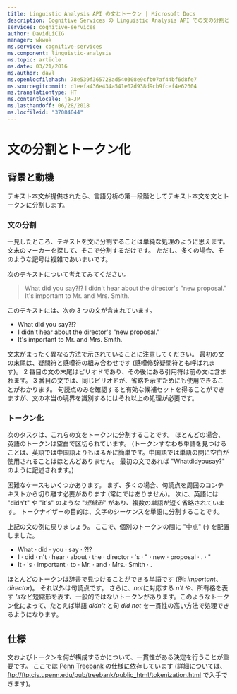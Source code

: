 ```yaml
---
title: Linguistic Analysis API の文とトークン | Microsoft Docs
description: Cognitive Services の Linguistic Analysis API での文の分割とトークン化について説明します。
services: cognitive-services
author: DavidLiCIG
manager: wkwok
ms.service: cognitive-services
ms.component: linguistic-analysis
ms.topic: article
ms.date: 03/21/2016
ms.author: davl
ms.openlocfilehash: 78e539f365728ad540308e9cfb07af44bf6d8fe7
ms.sourcegitcommit: d1eefa436e434a541e02d938d9cb9fcef4e62604
ms.translationtype: HT
ms.contentlocale: ja-JP
ms.lasthandoff: 06/28/2018
ms.locfileid: "37084044"
---
```

# <a name="sentence-separation-and-tokenization"></a>文の分割とトークン化

## <a name="background-and-motivation"></a>背景と動機

テキスト本文が提供されたら、言語分析の第一段階としてテキスト本文を文とトークンに分割します。

### <a name="sentence-separation"></a>文の分割

一見したところ、テキストを文に分割することは単純な処理のように思えます。文末のマーカーを探して、そこで分割するだけです。
ただし、多くの場合、そのような記号は複雑であいまいです。

次のテキストについて考えてみてください。

> What did you say?!? I didn't hear about the director's "new proposal." It's important to Mr. and Mrs. Smith.

このテキストには、次の 3 つの文が含まれています。

- What did you say?!?
- I didn't hear about the director's "new proposal."
- It's important to Mr. and Mrs. Smith.

文末がまったく異なる方法で示されていることに注意してください。
最初の文の末尾は、疑問符と感嘆符の組み合わせです (感嘆修辞疑問符とも呼ばれます)。
2 番目の文の末尾はピリオドであり、その後にある引用符は前の文に含まれます。
3 番目の文では、同じピリオドが、省略を示すためにも使用できることがわかります。
句読点のみを確認すると有効な候補セットを得ることができますが、文の本当の境界を識別するにはそれ以上の処理が必要です。

### <a name="tokenization"></a>トークン化

次のタスクは、これらの文をトークンに分割することです。
ほとんどの場合、英語のトークンは空白で区切られています。
(トークンすなわち単語を見つけることは、英語では中国語よりもはるかに簡単です。中国語では単語の間に空白が使用されることはほとんどありません。
最初の文であれば "Whatdidyousay?" のように記述されます。)

困難なケースもいくつかあります。
まず、多くの場合、句読点を周囲のコンテキストから切り離す必要があります (常にではありません)。
次に、英語には "didn't" や "it's" のような "*短縮形*" があり、複数の単語が短く省略されています。 トークナイザーの目的は、文字のシーケンスを単語に分割することです。

上記の文の例に戻りましょう。
ここで、個別のトークンの間に "中点" (&middot;) を配置しました。

- What &middot; did &middot; you &middot; say &middot; ?!?
- I &middot; did &middot; n't &middot; hear &middot; about &middot; the &middot; director &middot; 's &middot; " &middot; new &middot; proposal &middot; . &middot; "
- It &middot; 's &middot; important &middot; to &middot; Mr. &middot; and &middot; Mrs.&middot; Smith &middot; .

ほとんどのトークンは辞書で見つけることができる単語です (例: *important*、*director*)。
それ以外は句読点です。
さらに、*not*に対応する *n't* や、所有格を表す *'s*など短縮形を表す、一般的ではないトークンがあります。このようなトークン化によって、たとえば単語 *didn't* と句 *did not* を一貫性の高い方法で処理できるようになります。

## <a name="specification"></a>仕様

文およびトークンを何が構成するかについて、一貫性がある決定を行うことが重要です。
ここでは [Penn Treebank](https://catalog.ldc.upenn.edu/ldc99t42) の仕様に依存しています (詳細については、ftp://ftp.cis.upenn.edu/pub/treebank/public_html/tokenization.html で入手できます)。
